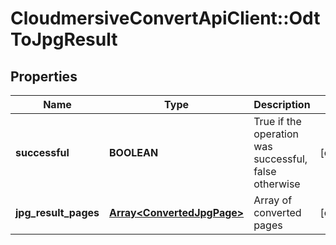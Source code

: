 # CloudmersiveConvertApiClient::OdtToJpgResult

## Properties
Name | Type | Description | Notes
------------ | ------------- | ------------- | -------------
**successful** | **BOOLEAN** | True if the operation was successful, false otherwise | [optional] 
**jpg_result_pages** | [**Array&lt;ConvertedJpgPage&gt;**](ConvertedJpgPage.md) | Array of converted pages | [optional] 


